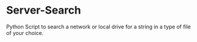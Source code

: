 # Server-Search
Python Script to search a network or local drive for a string in a type of file of your choice.

